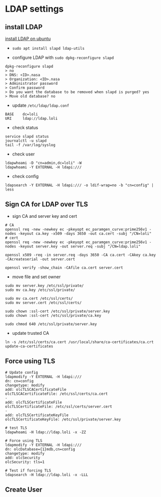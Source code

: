 # LDAP settings

## install LDAP
[install LDAP on ubuntu](https://ubuntu.com/server/docs/service-ldap)

- ``sudo apt install slapd ldap-utils``

- configure LDAP with ``sudo dpkg-reconfigure slapd``

````=bash
dpkg-reconfigure slapd
> no
> DNS: <ID>.nasa
> Organization: <ID>.nasa
> Administrator password
> Confirm password
> Do you want the database to be removed when slapd is purged? yes
> Move old database? no
````
- update ``/etc/ldap/ldap.conf``

````
BASE    dc=loli
URI     ldap://ldap.loli
````

- check status

````
service slapd status
journalctl -u slapd
tail -f /var/log/syslog
````

- check user

````
ldapwhoami -D "cn=admin,dc=loli" -W
ldapwhoami -Y EXTERNAL -H ldapi:///
````

- check config

````
ldapsearch -Y EXTERNAL -H ldapi:/// -o ldif-wrap=no -b "cn=config" | less
````

## Sign CA for LDAP over TLS

- sign CA and server key and cert

````=bash
# CA
openssl req -new -newkey ec -pkeyopt ec_paramgen_curve:prime256v1 -nodes -keyout ca.key -x509 -days 3650 -out ca.cert -subj "/CN=loli"
# cert
openssl req -new -newkey ec -pkeyopt ec_paramgen_curve:prime256v1 -nodes -keyout server.key -out server.req -subj "/CN=ldap.loli"

openssl x509 -req -in server.req -days 3650 -CA ca.cert -CAkey ca.key -CAcreateserial -out server.cert

openssl verify -show_chain -CAfile ca.cert server.cert
````

- move file and set owner

````=bash
sudo mv server.key /etc/ssl/private/
sudo mv ca.key /etc/ssl/private/

sudo mv ca.cert /etc/ssl/certs/
sudo mv server.cert /etc/ssl/certs/

sudo chown :ssl-cert /etc/ssl/private/server.key
sudo chown :ssl-cert /etc/ssl/private/ca.key

sudo chmod 640 /etc/ssl/private/server.key
````

- update trusted CA

````=bash
ln -s /etc/ssl/certs/ca.cert /usr/local/share/ca-certificates/ca.crt
update-ca-certificates
````

## Force using TLS

````=bash
# Update config
ldapmodify -Y EXTERNAL -H ldapi:///
dn: cn=config
changetype: modify
add: olcTLSCACertificateFile
olcTLSCACertificateFile: /etc/ssl/certs/ca.cert
-
add: olcTLSCertificateFile
olcTLSCertificateFile: /etc/ssl/certs/server.cert
-
add: olcTLSCertificateKeyFile
olcTLSCertificateKeyFile: /etc/ssl/private/server.key

# test TLS
ldapwhoami -H ldap://ldap.loli -x -ZZ

# Force using TLS
ldapmodify -Y EXTERNAL -H ldapi:///
dn: olcDatabase={1}mdb,cn=config
changetype: modify
add: olcSecurity
olcSecurity: tls=1

# Test if forcing TLS
ldapsearch -H ldap://ldap.loli -x -LLL
````

## Create User



